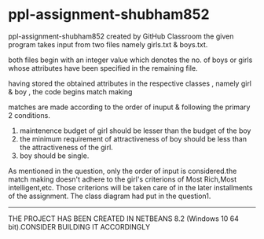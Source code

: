 # ppl-assignment-shubham852
ppl-assignment-shubham852 created by GitHub Classroom
the given program takes input from two files namely girls.txt & boys.txt.

both files begin with an integer value which denotes the no. of boys or girls whose attributes have been specified in the remaining file.

having stored the obtained attributes in the respective classes , namely girl & boy , the code begins match making

matches are made according to the order of inuput & following the primary 2 conditions.
1. maintenence budget of girl should be lesser than the budget of the boy
2. the minimum requirement of attractiveness of boy should be less than the attractiveness of the girl.
3. boy should be single. 

As mentioned in the question, only the order of input is considered.the match making doesn't adhere to the girl's criterions of Most Rich,Most intelligent,etc.
Those criterions will be taken care of in the later installments of the assignment.
The class diagram had put in the question1. 


********************************************************************************

THE PROJECT HAS BEEN CREATED IN NETBEANS 8.2 (Windows 10 64 bit).CONSIDER BUILDING IT ACCORDINGLY
